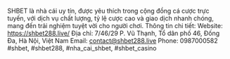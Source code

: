 SHBET là nhà cái uy tín, được yêu thích trong cộng đồng cá cược trực tuyến, với dịch vụ chất lượng, tỷ lệ cược cao và giao dịch nhanh chóng, mang đến trải nghiệm tuyệt vời cho người chơi.
Thông tin chi tiết:
Website: https://shbet288.live/
Địa chỉ: 7/46/29 P. Vũ Thạnh, Tổ dân phố 46, Đống Đa, Hà Nội, Việt Nam
Email: contact@shbet288.live
Phone: 0987000582
#shbet, #shbet288, #nha_cai_shbet, #shbet_casino